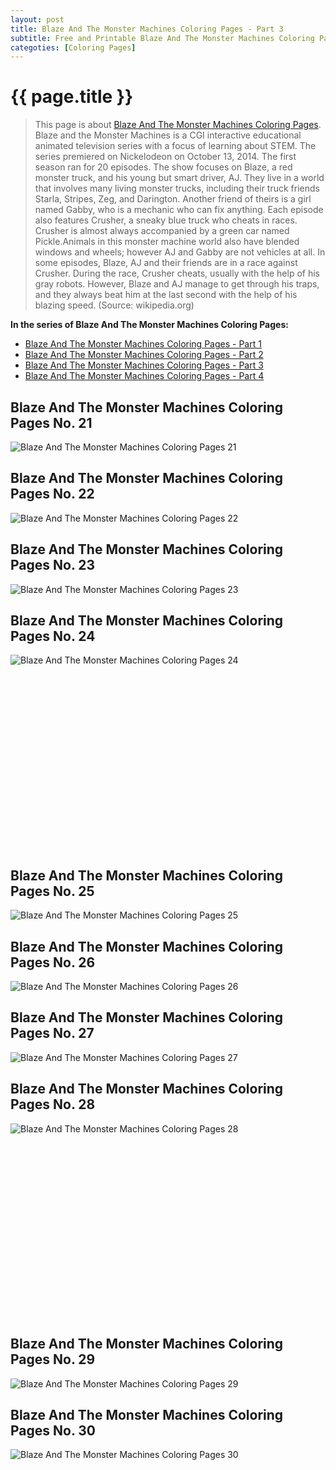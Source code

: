 ```yaml
---
layout: post
title: Blaze And The Monster Machines Coloring Pages - Part 3
subtitle: Free and Printable Blaze And The Monster Machines Coloring Pages - Part 3
categoties: [Coloring Pages]
---
```

{{ page.title }}
================
> This page is about [Blaze And The Monster Machines Coloring Pages](https://hoanghabelle.github.io/). Blaze and the Monster Machines is a CGI interactive educational animated television series with a focus of learning about STEM. The series premiered on Nickelodeon on October 13, 2014. The first season ran for 20 episodes. The show focuses on Blaze, a red monster truck, and his young but smart driver, AJ. They live in a world that involves many living monster trucks, including their truck friends Starla, Stripes, Zeg, and Darington. Another friend of theirs is a girl named Gabby, who is a mechanic who can fix anything. Each episode also features Crusher, a sneaky blue truck who cheats in races. Crusher is almost always accompanied by a green car named Pickle.Animals in this monster machine world also have blended windows and wheels; however AJ and Gabby are not vehicles at all. In some episodes, Blaze, AJ and their friends are in a race against Crusher. During the race, Crusher cheats, usually with the help of his gray robots. However, Blaze and AJ manage to get through his traps, and they always beat him at the last second with the help of his blazing speed. (Source: wikipedia.org)

**In the series of Blaze And The Monster Machines Coloring Pages:**

* [Blaze And The Monster Machines Coloring Pages - Part 1](https://hoanghabelle.github.io/2017/11/15/Blaze-And-The-Monster-Machines-Coloring-Pages-part-1.html)
* [Blaze And The Monster Machines Coloring Pages - Part 2](https://hoanghabelle.github.io/2017/11/15/Blaze-And-The-Monster-Machines-Coloring-Pages-part-2.html)
* [Blaze And The Monster Machines Coloring Pages - Part 3](https://hoanghabelle.github.io/2017/11/15/Blaze-And-The-Monster-Machines-Coloring-Pages-part-3.html)
* [Blaze And The Monster Machines Coloring Pages - Part 4](https://hoanghabelle.github.io/2017/11/15/Blaze-And-The-Monster-Machines-Coloring-Pages-part-4.html)
## Blaze And The Monster Machines Coloring Pages No. 21
![Blaze And The Monster Machines Coloring Pages 21](https://hoanghabelle.github.io/img1/Blaze-And-The-Monster-Machines-Coloring-Pages%20(21).jpg "Blaze And The Monster Machines Coloring Pages 21")

## Blaze And The Monster Machines Coloring Pages No. 22
![Blaze And The Monster Machines Coloring Pages 22](https://hoanghabelle.github.io/img1/Blaze-And-The-Monster-Machines-Coloring-Pages%20(22).jpg "Blaze And The Monster Machines Coloring Pages 22")

## Blaze And The Monster Machines Coloring Pages No. 23
![Blaze And The Monster Machines Coloring Pages 23](https://hoanghabelle.github.io/img1/Blaze-And-The-Monster-Machines-Coloring-Pages%20(23).jpg "Blaze And The Monster Machines Coloring Pages 23")

## Blaze And The Monster Machines Coloring Pages No. 24
![Blaze And The Monster Machines Coloring Pages 24](https://hoanghabelle.github.io/img1/Blaze-And-The-Monster-Machines-Coloring-Pages%20(24).jpg "Blaze And The Monster Machines Coloring Pages 24")

<script async src="//pagead2.googlesyndication.com/pagead/js/adsbygoogle.js"></script><!-- Texxtonly --><ins class="adsbygoogle" style="display:inline-block;width:336px;height:280px" data-ad-client="ca-pub-6753140515841889" data-ad-slot="3207852233"></ins><script>(adsbygoogle = window.adsbygoogle || []).push({}); </script>

## Blaze And The Monster Machines Coloring Pages No. 25
![Blaze And The Monster Machines Coloring Pages 25](https://hoanghabelle.github.io/img1/Blaze-And-The-Monster-Machines-Coloring-Pages%20(25).jpg "Blaze And The Monster Machines Coloring Pages 25")

## Blaze And The Monster Machines Coloring Pages No. 26
![Blaze And The Monster Machines Coloring Pages 26](https://hoanghabelle.github.io/img1/Blaze-And-The-Monster-Machines-Coloring-Pages%20(26).jpg "Blaze And The Monster Machines Coloring Pages 26")

## Blaze And The Monster Machines Coloring Pages No. 27
![Blaze And The Monster Machines Coloring Pages 27](https://hoanghabelle.github.io/img1/Blaze-And-The-Monster-Machines-Coloring-Pages%20(27).jpg "Blaze And The Monster Machines Coloring Pages 27")

## Blaze And The Monster Machines Coloring Pages No. 28
![Blaze And The Monster Machines Coloring Pages 28](https://hoanghabelle.github.io/img1/Blaze-And-The-Monster-Machines-Coloring-Pages%20(28).jpg "Blaze And The Monster Machines Coloring Pages 28")

<script async src="//pagead2.googlesyndication.com/pagead/js/adsbygoogle.js"></script><!-- Texxtonly --><ins class="adsbygoogle" style="display:inline-block;width:336px;height:280px" data-ad-client="ca-pub-6753140515841889" data-ad-slot="3207852233"></ins><script>(adsbygoogle = window.adsbygoogle || []).push({}); </script>

## Blaze And The Monster Machines Coloring Pages No. 29
![Blaze And The Monster Machines Coloring Pages 29](https://hoanghabelle.github.io/img1/Blaze-And-The-Monster-Machines-Coloring-Pages%20(29).jpg "Blaze And The Monster Machines Coloring Pages 29")

## Blaze And The Monster Machines Coloring Pages No. 30
![Blaze And The Monster Machines Coloring Pages 30](https://hoanghabelle.github.io/img1/Blaze-And-The-Monster-Machines-Coloring-Pages%20(30).jpg "Blaze And The Monster Machines Coloring Pages 30")

